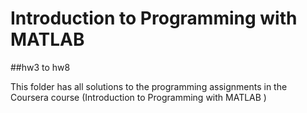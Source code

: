 # Introduction to Programming with MATLAB
##hw3 to hw8

This folder has all solutions to the programming assignments in the Coursera course (Introduction to Programming with MATLAB
)
